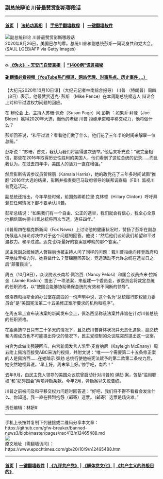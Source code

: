 ### 副总统辩论 川普最赞赏彭斯哪段话
------------------------

#### [首页](https://github.com/gfw-breaker/banned-news3/blob/master/README.md) &nbsp;&nbsp;|&nbsp;&nbsp; [法轮功真相](https://github.com/begood0513/basic/blob/master/README.md)  &nbsp;&nbsp;|&nbsp;&nbsp; [手把手翻墙教程](https://github.com/gfw-breaker/guides/wiki)  &nbsp;&nbsp;|&nbsp;&nbsp; [一键翻墙软件](https://github.com/gfw-breaker/nogfw/blob/master/README.md)  



<div><img alt="副总统辩论 川普最赞赏彭斯哪段话" class="attachment-djy_600_400 size-djy_600_400 wp-post-image" src="https://i.epochtimes.com/assets/uploads/2020/08/GettyImages-1228219278-600x400.jpg"/>
<div class="caption">
 2020年8月26日，美国巴尔的摩，总统川普和副总统彭斯一同现身共和党大会。(SAUL LOEB/AFP via Getty Images)
</div></div><hr/>

#### 💥 [《伪火》 - 天安门自焚真相 ](http://158.247.195.190:10000/videos/blog/weihuo.html)&nbsp; |&nbsp; [“1400例”谎言揭秘  ](http://158.247.195.190:10000/videos/blog/jiexi1400.html)

#### [ 🎬  翻墙必看视频（YouTube热门频道、网站代理、时事热点、历史事件 ...）](https://github.com/gfw-breaker/links/blob/master/banned.md)

<div><p>
 【大纪元2020年10月10日讯】（大纪元记者林南综合报导）
 <ok href="https://www.epochtimes.com/gb/tag/%E5%B7%9D%E6%99%AE.html">
  川普
 </ok>
 （特朗普）周四（8日）表示，他最赞赏迈克·
 <ok href="https://www.epochtimes.com/gb/tag/%E5%BD%AD%E6%96%AF.html">
  彭斯
 </ok>
 （Mike Pence）在本周副总统候选人
 <ok href="https://www.epochtimes.com/gb/tag/%E8%BE%A9%E8%AE%BA%E4%BC%9A.html">
  辩论会
 </ok>
 上对和平过渡权力问题的回应。
</p>
<p>
 在
 <ok href="https://www.epochtimes.com/gb/tag/%E8%BE%A9%E8%AE%BA%E4%BC%9A.html">
  辩论会
 </ok>
 上，主持人苏珊·佩奇（Susan Page）问
 <ok href="https://www.epochtimes.com/gb/tag/%E5%BD%AD%E6%96%AF.html">
  彭斯
 </ok>
 ：如果乔·拜登（Joe Biden）赢得2020年大选，而他的老板
 <ok href="https://www.epochtimes.com/gb/tag/%E5%B7%9D%E6%99%AE.html">
  川普
 </ok>
 拒绝承诺和平移交权力，他将做什么？
</p>
<p>
 彭斯回答说，“和平过渡？看看他们做了什么。他们花了三年半的时间来解雇一位总统。”
</p>
<p>
 彭斯说：“苏珊，首先，我认为我们将赢得这次选举。”他后来补充说：“我完全相信，那些在2016年取得历史性胜利的美国人，他们看到了这位总统的记录……而且我认为，在过去四年中，美国人的活力一直在增强。”
</p>
<p>
 然后彭斯告诉参议员贺锦丽（Kamala Harris），她的政党花了三年多时间试图“推翻”2016年大选的结果，彭斯并指责奥巴马政府领导的联邦调查局（FBI）监视川普竞选活动。
</p>
<p>
 副总统还指出，今年早些时候，前国务卿希拉里·克林顿（Hillary Clinton）呼吁拜登在任何情况下都不要承认川普。
</p>
<p>
 彭斯总结说：“如果我们有一个自由、公正的选举，我们就会有信心，我全心全意地相信唐纳德·川普总统将再次当选，连任四年。”
</p>
<p>
 川普周四在福克斯新闻（Fox News）上讨论他的健康状况时，赞扬了彭斯在副总统候选人辩论对决中对于这个问题的回答。他说：“然后他们谈论我们希望和平过渡权力。和平过渡。迈克·彭斯最好的答案是昨晚的那个答案。”
</p>
<p>
 民主党副总统候选人贺锦丽也被主持人问了同样的问题：若川普拒绝向拜登政府和平地放弃权力时，她将做什么？贺锦丽回答说，竞选活动不允许总统在选举日之后“颠覆民主”。
</p>
<p>
 周五（10月9日），众议院议长南希·佩洛西（Nancy Pelosi）和国会议员杰米·拉斯金（Jamie Raskin）提出了一项法案，来组建一个委员会，该委员会将裁定总统的任职资格，以“使国会能够协助确保总统的有效和不间断的领导”。
</p>
<p>
 佩洛西和拉斯金的办公室在周四的一份声明中说，这个名为“总统履行职权能力委员会”是“美国宪法第二十五条修正案所要求的机构和程序”。
</p>
<p>
 在周五早上宣布该法案的新闻发布会上，佩洛西坚称该法案并非旨在针对川普总统的任职资格。
</p>
<p>
 在距离选举日只有二十多天的情况下，且总统川普身体状况并无恶化迹象，副总统和内阁成员也不可能提出异议的情况下，民主党控制的众议院突然提出这一议案。
</p>
<p>
 白宫为此做出强硬回应。白宫新闻发言人凯里‧麦肯纳尼（Kayleigh McEnany）周五附上佩洛西接受ABC采访的视频，并附文说：“唯一一个需要第二十五条修正案的人是佩洛西……在她暗示
 <ok href="https://www.epochtimes.com/gb/tag/%E5%BC%B9%E5%8A%BE.html">
  弹劾
 </ok>
 总统行使他被宪法赋予的第二款第二条权力后，她突然地怪异说，‘早上好，周末早上好。’停手吧，南希！”
</p>
<p>
 去年9月，由民主党人领导的美国众议院曾启动针对川普的
 <ok href="https://www.epochtimes.com/gb/tag/%E5%BC%B9%E5%8A%BE.html">
  弹劾
 </ok>
 案，包括“滥用职权”和“妨碍国会”两项弹劾条款。今年2月，弹劾案以失败告终。
</p>
<p>
 川普之前被问及和平移交权力问题时回答道：“好吧，我们将不得不看看会发生什么。你知道。我一直在强烈抱怨（邮寄）选票。（邮寄）选票是场灾难。”
</p>
<p>
 责任编辑：林妍#
</p>
</div>
<hr/>
手机上长按并复制下列链接或二维码分享本文章：<br/>
https://github.com/gfw-breaker/banned-news3/blob/master/pages/nsc412/n12465488.md <br/>
<a href='https://github.com/gfw-breaker/banned-news3/blob/master/pages/nsc412/n12465488.md'><img src='https://github.com/gfw-breaker/banned-news3/blob/master/pages/nsc412/n12465488.md.png'/></a> <br/>
原文地址（需翻墙访问）：https://www.epochtimes.com/gb/20/10/9/n12465488.htm


------------------------
#### [首页](https://github.com/gfw-breaker/banned-news3/blob/master/README.md) &nbsp;|&nbsp; [一键翻墙软件](https://github.com/gfw-breaker/nogfw/blob/master/README.md) &nbsp;| [《九评共产党》](https://github.com/gfw-breaker/9ping.md/blob/master/README.md#九评之一评共产党是什么) | [《解体党文化》](https://github.com/gfw-breaker/jtdwh.md/blob/master/README.md) | [《共产主义的终极目的》](https://github.com/gfw-breaker/gczydzjmd.md/blob/master/README.md)


<img src='http://gfw-breaker.win/banned-news3/pages/nsc412/n12465488.md' width='0px' height='0px'/>